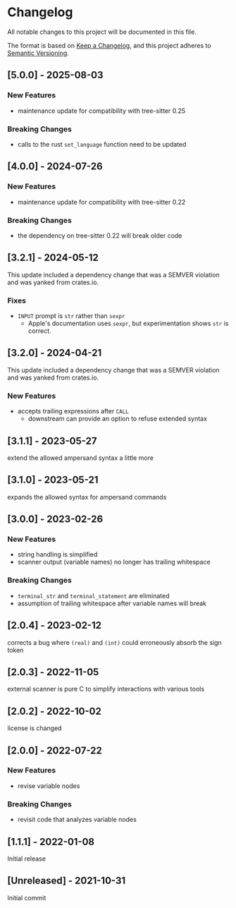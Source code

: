 # Changelog

All notable changes to this project will be documented in this file.

The format is based on [Keep a Changelog](https://keepachangelog.com/en/1.1.0/), and this project adheres to [Semantic Versioning](https://semver.org/spec/v2.0.0.html).

## [5.0.0] - 2025-08-03

### New Features

* maintenance update for compatibility with tree-sitter 0.25

### Breaking Changes

* calls to the rust `set_language` function need to be updated

## [4.0.0] - 2024-07-26

### New Features

* maintenance update for compatibility with tree-sitter 0.22

### Breaking Changes

* the dependency on tree-sitter 0.22 will break older code

## [3.2.1] - 2024-05-12

This update included a dependency change that was a SEMVER violation and was yanked from crates.io.

### Fixes

* `INPUT` prompt is `str` rather than `sexpr`
    - Apple's documentation uses `sexpr`, but experimentation shows `str` is correct.

## [3.2.0] - 2024-04-21

This update included a dependency change that was a SEMVER violation and was yanked from crates.io.

### New Features

* accepts trailing expressions after `CALL`
    - downstream can provide an option to refuse extended syntax

## [3.1.1] - 2023-05-27

extend the allowed ampersand syntax a little more

## [3.1.0] - 2023-05-21

expands the allowed syntax for ampersand commands

## [3.0.0] - 2023-02-26

### New Features

* string handling is simplified
* scanner output (variable names) no longer has trailing whitespace

### Breaking Changes

* `terminal_str` and `terminal_statement` are eliminated
* assumption of trailing whitespace after variable names will break

## [2.0.4] - 2023-02-12

corrects a bug where `(real)` and `(int)` could erroneously absorb the sign token

## [2.0.3] - 2022-11-05

external scanner is pure C to simplify interactions with various tools

## [2.0.2] - 2022-10-02

license is changed

## [2.0.0] - 2022-07-22

### New Features

* revise variable nodes

### Breaking Changes

* revisit code that analyzes variable nodes

## [1.1.1] - 2022-01-08

Initial release

## [Unreleased] - 2021-10-31

Initial commit